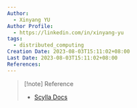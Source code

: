 ```yaml
---
Author:
  - Xinyang YU
Author Profile:
  - https://linkedin.com/in/xinyang-yu
tags:
  - distributed_computing
Creation Date: 2023-08-03T15:11:02+08:00
Last Date: 2023-08-03T15:11:02+08:00
References:
---
```


>[!note] Reference
>- [Scylla Docs](https://www.scylladb.com/glossary/paxos-consensus-algorithm/)